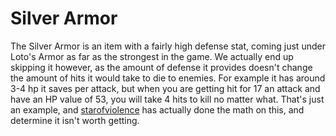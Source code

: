 # Silver Armor

The Silver Armor is an item with a fairly high defense stat, coming
just under Loto's Armor as far as the strongest in the game. We
actually end up skipping it however, as the amount of defense it
provides doesn't change the amount of hits it would take to die to
enemies. For example it has around 3-4 hp it saves per attack, but
when you are getting hit for 17 an attack and have an HP value of
53, you will take 4 hits to kill no matter what. That's just an
example, and [starofviolence][1] has actually done the math on this,
and determine it isn't worth getting.

[1]: https://www.twitch.tv/starofviolence
